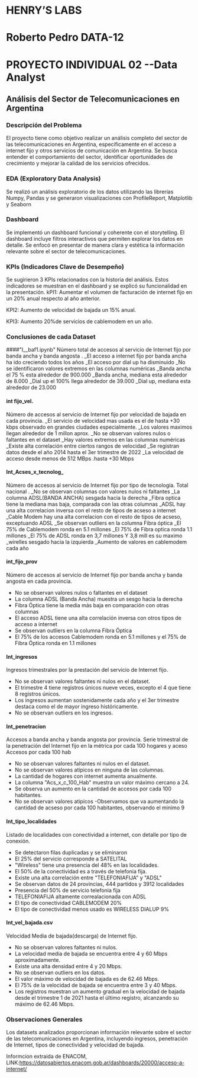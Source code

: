# HENRY’S LABS
# Roberto Pedro DATA-12
# PROYECTO INDIVIDUAL 02 --Data Analyst


## Análisis del Sector de Telecomunicaciones en Argentina

### Descripción del Problema

El proyecto tiene como objetivo realizar un análisis completo del sector de las telecomunicaciones en Argentina, específicamente en el acceso a internet fijo y otros servicios de comunicación en Argentina. Se busca entender el comportamiento del sector, identificar oportunidades de crecimiento y mejorar la calidad de los servicios ofrecidos.

### EDA (Exploratory Data Analysis)

Se realizó un análisis exploratorio de los datos utilizando las librerías Numpy, Pandas y se generaron visualizaciones con ProfileReport, Matplotlib y Seaborn


### Dashboard

Se implementó un dashboard funcional y coherente con el storytelling. El dashboard incluye filtros interactivos que permiten explorar los datos en detalle. Se enfocó en presentar de manera clara y estética la información relevante sobre el sector de telecomunicaciones.

### KPIs (Indicadores Clave de Desempeño)

Se sugirieron 3 KPIs relacionados con la historia del análisis. Estos indicadores se muestran en el dashboard y se explicó su funcionalidad en la presentación.
kPI1: Aumentar el volumen de facturación de internet fijo en un 20% anual respecto al año anterior.

KPI2: Aumento de velocidad de bajada un 15% anual.

KPI3: Aumento 20%de servicios de cablemodem  en un año. 



### Conclusiones de cada Dataset


 ####"I__baf1.ipynb"
Número total de accesos al servicio de Internet fijo por banda ancha y banda angosta .
_El acceso a internet fijo por banda ancha ha ido creciendo todos los años
_El acceso por dial up ha disminuido
_No se identificaron valores extremos en las columnas numéricas
_Banda ancha  el 75 % esta alrededor de 900.000
_Banda ancha, mediana esta alrededor de 8.000
_Dial up el 100% llega alrededor de 39.000
_Dial up, mediana esta alrededor de 23.000

#### int fijo_vel.
Número de accesos al servicio de Internet fijo por velocidad de bajada en cada provincia. 
_El servicio de velocidad mas usada es el de  hasta +30 kbps observado en grandes ciudades especialmente.
_Los valores maximos llegan alrededor de 1 millon aprox.
_No se observan valores nulos o faltantes en el dataset
_Hay valores extremos en las columnas numéricas
_Existe alta correlación entre ciertos rangos de velocidad
_Se registran datos desde el año 2014 hasta el 3er trimestre de 2022
_La velocidad  de acceso desde  menos de 512 MBps .hasta +30 Mbps


#### Int_Acses_x_tecnolog_
Número de accesos al servicio de Internet fijo por tipo de tecnología. Total nacional .
_No se observan columnas con valores nulos ni faltantes
_La columna ADSL(BANDA ANCHA) sesgada hacia la derecha
_Fibra optica tiene la mediana mas baja, comparada con las otras columnas
_ADSL hay una alta correlacion inversa con el resto de tipos de acseso a internet
_Cable Modem hay una alta correlacion  con el resto de tipos de acseso, exceptuando ADSL
_Se observan outliers en la columna Fibra óptica
_El 75% de	Cablemodem ronda en	5.1 millones
_El 75% de Fibra optica ronda 1.1 millones
_El 75% de	ADSL ronda en 3,7 millones Y 3,8 mill es su maximo
_wirelles sesgado hacia la izquierda
_Aumento de valores en cablemodem cada año


#### int_fijo_prov
Número de accesos al servicio de Internet fijo por banda ancha y banda angosta en cada provincia.
- No se observan valores nulos o faltantes en el dataset
- La columna ADSL (Banda Ancha) muestra un sesgo hacia la derecha
- Fibra Óptica tiene la media más baja en comparación con otras columnas
- El acceso ADSL tiene una alta correlación inversa con otros tipos de acceso a internet
- Se observan outliers en la columna Fibra Óptica
- El 75% de los accesos Cablemodem ronda en 5.1 millones y el 75% de Fibra Óptica ronda en 1.1 millones

#### Int_ingresos
Ingresos trimestrales por la prestación del servicio de Internet fijo.
- No se observan valores faltantes ni nulos en el dataset.
- El trimestre 4 tiene registros únicos nueve veces, excepto el 4 que tiene 8 registros únicos.
- Los ingresos aumentan sostenidamente cada año y el 3er trimestre destaca como el de mayor ingreso históricamente.
- No se observan outliers en los ingresos.

#### Int_penetracion
Accesos a banda ancha y banda angosta por provincia.
Serie trimestral de la penetración del Internet fijo en la métrica por cada 100 hogares y aceso Accesos por cada 100 hab
- No se observan valores faltantes ni nulos en el dataset.
- No se observan valores atípicos en ninguna de las columnas.
- La cantidad de hogares con internet aumenta anualmente.
- La columna "Acs_x_c_100_Hab" muestra un valor máximo cercano a 24.
- Se observa un aumento en la cantidad de accesos por cada 100 habitantes.
- No se observan valores atipicos
-Observamos que va aumentando la cantidad de acseso por cada 100 habitantes, observando el minimo  9 

#### Int_tipo_localidades
Listado de localidades con conectividad a internet, con detalle por tipo de conexión.
- Se detectaron filas duplicadas y se eliminaron
- El 25% del servicio corresponde a SATELITAL
- "Wireless" tiene una presencia del 48% en las localidades.
- El 50% de la conectividad es a través de telefonia fija.
- Existe una alta correlación entre "TELEFONIAFIJA" y "ADSL"
- Se observan datos de 24 provincias, 444 partidos y 3912 localidades
- Presencia del 50% de servicio telefonia fija
- TELEFONIAFIJA altamente correalacionada con ADSL
- El tipo de conectividad CABLEMODEM 20%
- El tipo de conectividad menos usado es WIRELESS DIALUP 9%

#### Int_vel_bajada.csv
Velocidad Media de bajada(descarga) de Internet fijo.
- No se observan valores faltantes ni nulos.
- La velocidad media de bajada se encuentra entre 4 y 60 Mbps aproximadamente.
- Existe una alta densidad entre 4 y 20 Mbps.
- No se observan outliers en los datos.
- El valor máximo de velocidad de bajada es de 62.46 Mbps.
- El 75% de la velocidad de bajada se encuentra entre 3 y 40 Mbps.
- Los registros muestran un aumento gradual en la velocidad de bajada desde el trimestre 1 de 2021 hasta el último registro, alcanzando su máximo de 62.46 Mbps.

### Observaciones Generales

Los datasets analizados proporcionan información relevante sobre el sector de las telecomunicaciones en Argentina, incluyendo ingresos, penetración de Internet, tipos de conectividad y velocidad de bajada.

Informcion extraida de ENACOM, LINK:https://datosabiertos.enacom.gob.ar/dashboards/20000/acceso-a-internet/
